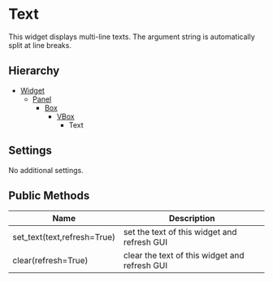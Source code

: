 Text
====

This widget displays multi-line texts. The argument string is automatically
split at line breaks.


Hierarchy
---------

  - [Widget](./Widget.md)
    - [Panel](./Panel.md)
      - [Box](./Box.md)
        - [VBox](./VBox.md)
          - Text


Settings
--------

No additional settings.


Public Methods
--------------

| Name                        | Description                                   |
|-----------------------------|-----------------------------------------------|
| set_text(text,refresh=True) | set the text of this widget and refresh GUI   |
| clear(refresh=True)         | clear the text of this widget and refresh GUI |
